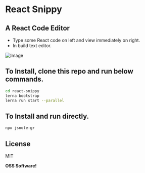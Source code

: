 # React Snippy

## **A React Code Editor**

- Type some React code on left and view immediately on right.
- In build text editor.

![Image](https://i.ibb.co/MCWcgB8/Screenshot-2022-04-02-at-5-13-02-PM.png)

## To Install, clone this repo and run below commands.

```sh
cd react-snippy
lerna bootstrap
lerna run start --parallel
```

## To Install and run directly.

```sh
npx jsnote-gr
```

## License

MIT

**OSS Software!**
